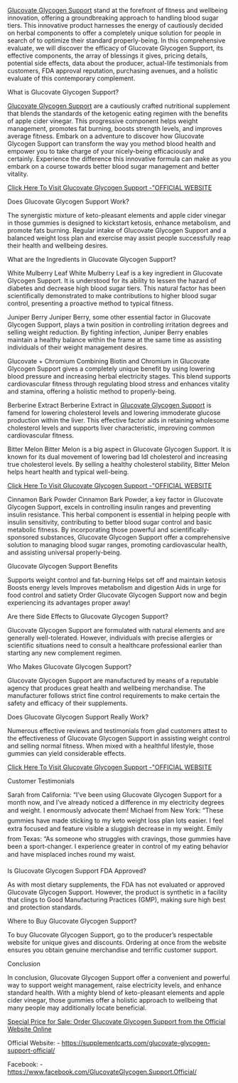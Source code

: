 [Glucovate Glycogen Support](https://supplementcarts.com/glucovate-glycogen-support-official/) stand at the forefront of fitness and wellbeing innovation, offering a groundbreaking approach to handling blood sugar tiers. This innovative product harnesses the energy of cautiously decided on herbal components to offer a completely unique solution for people in search of to optimize their standard properly-being. In this comprehensive evaluate, we will discover the efficacy of Glucovate Glycogen Support, its effective components, the array of blessings it gives, pricing details, potential side effects, data about the producer, actual-life testimonials from customers, FDA approval reputation, purchasing avenues, and a holistic evaluate of this contemporary complement.

What is Glucovate Glycogen Support?

[Glucovate Glycogen Support](https://www.facebook.com/GlucovateGlycogen.Support.Official/
) are a cautiously crafted nutritional supplement that blends the standards of the ketogenic eating regimen with the benefits of apple cider vinegar. This progressive component helps weight management, promotes fat burning, boosts strength levels, and improves average fitness. Embark on a adventure to discover how Glucovate Glycogen Support can transform the way you method blood health and empower you to take charge of your nicely-being efficaciously and certainly. Experience the difference this innovative formula can make as you embark on a course towards better blood sugar management and better vitality.

[Click Here To Visit Glucovate Glycogen Support -"OFFICIAL WEBSITE](https://supplementcarts.com/glucovate-glycogen-support-official/)

Does Glucovate Glycogen Support Work?

The synergistic mixture of keto-pleasant elements and apple cider vinegar in those gummies is designed to kickstart ketosis, enhance metabolism, and promote fats burning. Regular intake of Glucovate Glycogen Support and a balanced weight loss plan and exercise may assist people successfully reap their health and wellbeing desires.

What are the Ingredients in Glucovate Glycogen Support?

White Mulberry Leaf
White Mulberry Leaf is a key ingredient in Glucovate Glycogen Support. It is understood for its ability to lessen the hazard of diabetes and decrease high blood sugar tiers. This natural factor has been scientifically demonstrated to make contributions to higher blood sugar control, presenting a proactive method to typical fitness.

Juniper Berry
Juniper Berry, some other essential factor in Glucovate Glycogen Support, plays a twin position in controlling irritation degrees and selling weight reduction. By fighting infection, Juniper Berry enables maintain a healthy balance within the frame at the same time as assisting individuals of their weight management desires.

Glucovate + Chromium
Combining Biotin and Chromium in Glucovate Glycogen Support gives a completely unique benefit by using lowering blood pressure and increasing herbal electricity stages. This blend supports cardiovascular fitness through regulating blood stress and enhances vitality and stamina, offering a holistic method to properly-being.

Berberine Extract
Berberine Extract in [Glucovate Glycogen Support](https://www.facebook.com/GlucovateGlycogen.Support.Official/
) is famend for lowering cholesterol levels and lowering immoderate glucose production within the liver. This effective factor aids in retaining wholesome cholesterol levels and supports liver characteristic, improving common cardiovascular fitness.

Bitter Melon
Bitter Melon is a big aspect in Glucovate Glycogen Support. It is known for its dual movement of lowering bad ldl cholesterol and increasing true cholesterol levels. By selling a healthy cholesterol stability, Bitter Melon helps heart health and typical well-being.

[Click Here To Visit Glucovate Glycogen Support -"OFFICIAL WEBSITE](https://supplementcarts.com/glucovate-glycogen-support-official/)

Cinnamon Bark Powder
Cinnamon Bark Powder, a key factor in Glucovate Glycogen Support, excels in controlling insulin ranges and preventing insulin resistance. This herbal component is essential in helping people with insulin sensitivity, contributing to better blood sugar control and basic metabolic fitness.
By incorporating those powerful and scientifically-sponsored substances, Glucovate Glycogen Support offer a comprehensive solution to managing blood sugar ranges, promoting cardiovascular health, and assisting universal properly-being.

Glucovate Glycogen Support Benefits

Supports weight control and fat-burning
Helps set off and maintain ketosis
Boosts energy levels
Improves metabolism and digestion
Aids in urge for food control and satiety
Order Glucovate Glycogen Support now and begin experiencing its advantages proper away!

Are there Side Effects to Glucovate Glycogen Support?

Glucovate Glycogen Support are formulated with natural elements and are generally well-tolerated. However, individuals with precise allergies or scientific situations need to consult a healthcare professional earlier than starting any new complement regimen.

Who Makes Glucovate Glycogen Support?

Glucovate Glycogen Support are manufactured by means of a reputable agency that produces great health and wellbeing merchandise. The manufacturer follows strict fine control requirements to make certain the safety and efficacy of their supplements.

Does Glucovate Glycogen Support Really Work?

Numerous effective reviews and testimonials from glad customers attest to the effectiveness of Glucovate Glycogen Support in assisting weight control and selling normal fitness. When mixed with a healthful lifestyle, those gummies can yield considerable effects.

[Click Here To Visit Glucovate Glycogen Support -"OFFICIAL WEBSITE](https://supplementcarts.com/glucovate-glycogen-support-official/)

Customer Testimonials

Sarah from California: “I’ve been using Glucovate Glycogen Support for a month now, and I’ve already noticed a difference in my electricity degrees and weight. I enormously advocate them! 
Michael from New York: “These gummies have made sticking to my keto weight loss plan lots easier. I feel extra focused and feature visible a sluggish decrease in my weight. 
Emily from Texas: “As someone who struggles with cravings, those gummies have been a sport-changer. I experience greater in control of my eating behavior and have misplaced inches round my waist. 

Is Glucovate Glycogen Support FDA Approved?

As with most dietary supplements, the FDA has not evaluated or approved Glucovate Glycogen Support. However, the product is synthetic in a facility that clings to Good Manufacturing Practices (GMP), making sure high best and protection standards.

Where to Buy Glucovate Glycogen Support?

To buy Glucovate Glycogen Support, go to the producer’s respectable website for unique gives and discounts. Ordering at once from the website ensures you obtain genuine merchandise and terrific customer support.

Conclusion

In conclusion, Glucovate Glycogen Support offer a convenient and powerful way to support weight management, raise electricity levels, and enhance standard health. With a mighty blend of keto-pleasant elements and apple cider vinegar, those gummies offer a holistic approach to wellbeing that many people may additionally locate beneficial.

[Special Price for Sale: Order Glucovate Glycogen Support from the Official Website Online]()

Official Website: - https://supplementcarts.com/glucovate-glycogen-support-official/

Facebook: - https://www.facebook.com/GlucovateGlycogen.Support.Official/
